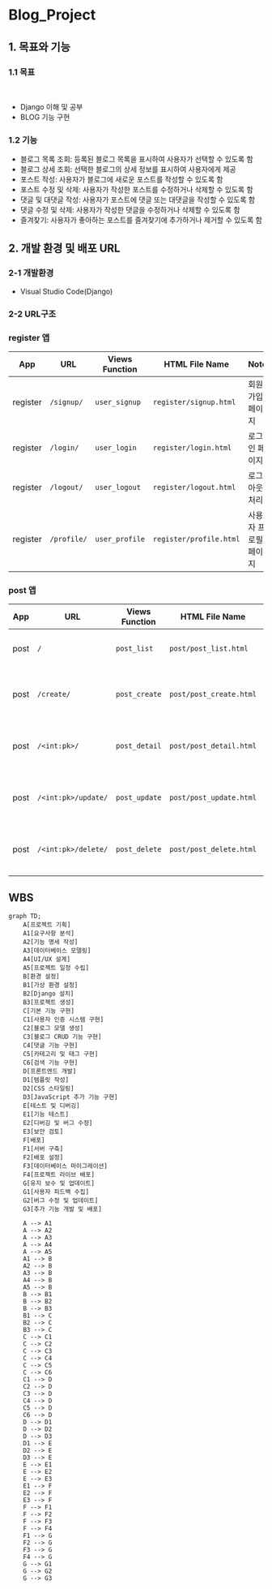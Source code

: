 # Blog_Project

## 1. 목표와 기능

### 1.1 목표
<br />

* Django 이해 및 공부
* BLOG 기능 구현

### 1.2 기능
* 블로그 목록 조회: 등록된 블로그 목록을 표시하여 사용자가 선택할 수 있도록 함
* 블로그 상세 조회: 선택한 블로그의 상세 정보를 표시하여 사용자에게 제공
* 포스트 작성: 사용자가 블로그에 새로운 포스트를 작성할 수 있도록 함
* 포스트 수정 및 삭제: 사용자가 작성한 포스트를 수정하거나 삭제할 수 있도록 함
* 댓글 및 대댓글 작성: 사용자가 포스트에 댓글 또는 대댓글을 작성할 수 있도록 함
* 댓글 수정 및 삭제: 사용자가 작성한 댓글을 수정하거나 삭제할 수 있도록 함
* 즐겨찾기: 사용자가 좋아하는 포스트를 즐겨찾기에 추가하거나 제거할 수 있도록 함



## 2. 개발 환경 및 배포 URL
### 2-1 개발환경
- Visual Studio Code(Django)

### 2-2 URL구조

### register 앱

| App       | URL                | Views Function | HTML File Name           | Note              |
|-----------|--------------------|----------------|--------------------------|-------------------|
| register  | `/signup/`         | `user_signup`  | `register/signup.html`   | 회원가입 페이지    |
| register  | `/login/`          | `user_login`   | `register/login.html`    | 로그인 페이지      |
| register  | `/logout/`         | `user_logout`  | `register/logout.html`   | 로그아웃 처리      |
| register  | `/profile/`        | `user_profile` | `register/profile.html`  | 사용자 프로필 페이지 |

### post 앱

| App       | URL             | Views Function | HTML File Name        | Note                 |
|-----------|-----------------|----------------|-----------------------|----------------------|
| post      | `/`             | `post_list`    | `post/post_list.html` | 메인 페이지           |
| post      | `/create/`      | `post_create`  | `post/post_create.html`| 게시글 생성 페이지   |
| post      | `/<int:pk>/`    | `post_detail`  | `post/post_detail.html`| 게시글 상세 페이지   |
| post      | `/<int:pk>/update/` | `post_update`| `post/post_update.html`| 게시글 수정 페이지   |
| post      | `/<int:pk>/delete/` | `post_delete`| `post/post_delete.html`| 게시글 삭제 페이지   |

## WBS

```mermaid
graph TD;
    A[프로젝트 기획]
    A1[요구사항 분석]
    A2[기능 명세 작성]
    A3[데이터베이스 모델링]
    A4[UI/UX 설계]
    A5[프로젝트 일정 수립]
    B[환경 설정]
    B1[가상 환경 설정]
    B2[Django 설치]
    B3[프로젝트 생성]
    C[기본 기능 구현]
    C1[사용자 인증 시스템 구현]
    C2[블로그 모델 생성]
    C3[블로그 CRUD 기능 구현]
    C4[댓글 기능 구현]
    C5[카테고리 및 태그 구현]
    C6[검색 기능 구현]
    D[프론트엔드 개발]
    D1[템플릿 작성]
    D2[CSS 스타일링]
    D3[JavaScript 추가 기능 구현]
    E[테스트 및 디버깅]
    E1[기능 테스트]
    E2[디버깅 및 버그 수정]
    E3[보안 검토]
    F[배포]
    F1[서버 구축]
    F2[배포 설정]
    F3[데이터베이스 마이그레이션]
    F4[프로젝트 라이브 배포]
    G[유지 보수 및 업데이트]
    G1[사용자 피드백 수집]
    G2[버그 수정 및 업데이트]
    G3[추가 기능 개발 및 배포]

    A --> A1
    A --> A2
    A --> A3
    A --> A4
    A --> A5
    A1 --> B
    A2 --> B
    A3 --> B
    A4 --> B
    A5 --> B
    B --> B1
    B --> B2
    B --> B3
    B1 --> C
    B2 --> C
    B3 --> C
    C --> C1
    C --> C2
    C --> C3
    C --> C4
    C --> C5
    C --> C6
    C1 --> D
    C2 --> D
    C3 --> D
    C4 --> D
    C5 --> D
    C6 --> D
    D --> D1
    D --> D2
    D --> D3
    D1 --> E
    D2 --> E
    D3 --> E
    E --> E1
    E --> E2
    E --> E3
    E1 --> F
    E2 --> F
    E3 --> F
    F --> F1
    F --> F2
    F --> F3
    F --> F4
    F1 --> G
    F2 --> G
    F3 --> G
    F4 --> G
    G --> G1
    G --> G2
    G --> G3
